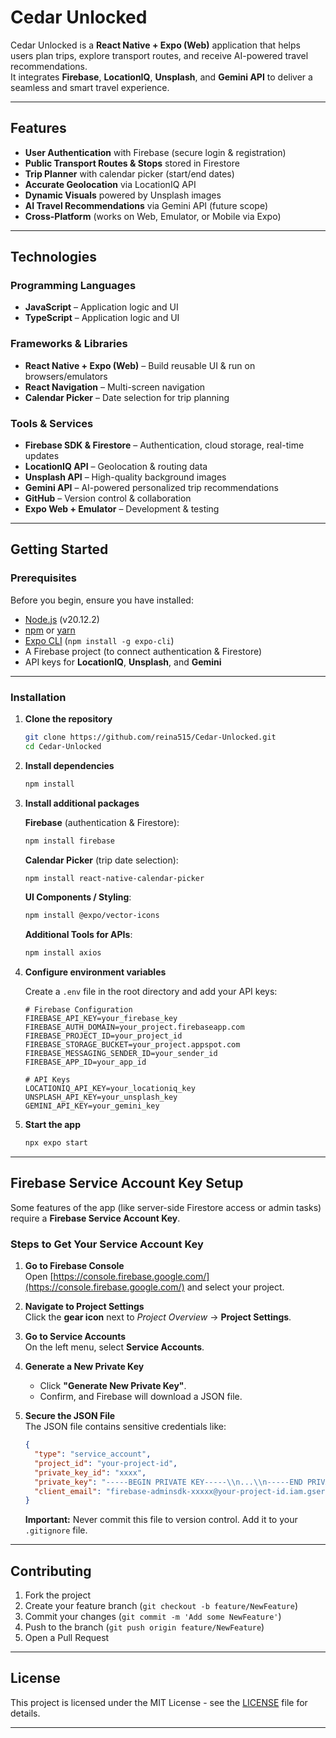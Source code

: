 # Cedar Unlocked 

Cedar Unlocked is a **React Native + Expo (Web)** application that helps users plan trips, explore transport routes, and receive AI-powered travel recommendations.  
It integrates **Firebase**, **LocationIQ**, **Unsplash**, and **Gemini API** to deliver a seamless and smart travel experience.

---

##  Features
- **User Authentication** with Firebase (secure login & registration)  
- **Public Transport Routes & Stops** stored in Firestore  
- **Trip Planner** with calendar picker (start/end dates)  
- **Accurate Geolocation** via LocationIQ API  
- **Dynamic Visuals** powered by Unsplash images  
- **AI Travel Recommendations** via Gemini API (future scope)  
- **Cross-Platform** (works on Web, Emulator, or Mobile via Expo)  

---

## Technologies

### Programming Languages
- **JavaScript** – Application logic and UI  
- **TypeScript** – Application logic and UI  

### Frameworks & Libraries
- **React Native + Expo (Web)** – Build reusable UI & run on browsers/emulators  
- **React Navigation** – Multi-screen navigation  
- **Calendar Picker** – Date selection for trip planning  

### Tools & Services
- **Firebase SDK & Firestore** – Authentication, cloud storage, real-time updates  
- **LocationIQ API** – Geolocation & routing data  
- **Unsplash API** – High-quality background images  
- **Gemini API** – AI-powered personalized trip recommendations  
- **GitHub** – Version control & collaboration  
- **Expo Web + Emulator** – Development & testing  

---

##   Getting Started  

### Prerequisites
Before you begin, ensure you have installed:  
- [Node.js](https://nodejs.org/) (v20.12.2)  
- [npm](https://www.npmjs.com/) or [yarn](https://yarnpkg.com/)  
- [Expo CLI](https://docs.expo.dev/get-started/installation/) (`npm install -g expo-cli`)  
- A Firebase project (to connect authentication & Firestore)  
- API keys for **LocationIQ**, **Unsplash**, and **Gemini**  

---

### Installation  

1. **Clone the repository**  
   ```bash
   git clone https://github.com/reina515/Cedar-Unlocked.git
   cd Cedar-Unlocked
   ```

2. **Install dependencies**
   ```bash
   npm install
   ```

3. **Install additional packages**

   **Firebase** (authentication & Firestore):
   ```bash
   npm install firebase
   ```

   **Calendar Picker** (trip date selection):
   ```bash
   npm install react-native-calendar-picker
   ```

   **UI Components / Styling**:
   ```bash
   npm install @expo/vector-icons
   ```

   **Additional Tools for APIs**:
   ```bash
   npm install axios
   ```

4. **Configure environment variables**

   Create a `.env` file in the root directory and add your API keys:

   ```env
   # Firebase Configuration
   FIREBASE_API_KEY=your_firebase_key
   FIREBASE_AUTH_DOMAIN=your_project.firebaseapp.com
   FIREBASE_PROJECT_ID=your_project_id
   FIREBASE_STORAGE_BUCKET=your_project.appspot.com
   FIREBASE_MESSAGING_SENDER_ID=your_sender_id
   FIREBASE_APP_ID=your_app_id

   # API Keys
   LOCATIONIQ_API_KEY=your_locationiq_key
   UNSPLASH_API_KEY=your_unsplash_key
   GEMINI_API_KEY=your_gemini_key
   ```

5. **Start the app**
   ```bash
   npx expo start
   ```

---

##  Firebase Service Account Key Setup

Some features of the app (like server-side Firestore access or admin tasks) require a **Firebase Service Account Key**.  

### Steps to Get Your Service Account Key

1. **Go to Firebase Console**  
   Open [https://console.firebase.google.com/](https://console.firebase.google.com/) and select your project.

2. **Navigate to Project Settings**  
   Click the **gear icon** next to *Project Overview* → **Project Settings**.

3. **Go to Service Accounts**  
   On the left menu, select **Service Accounts**.

4. **Generate a New Private Key**  
   - Click **"Generate New Private Key"**.  
   - Confirm, and Firebase will download a JSON file.

5. **Secure the JSON File**  
   The JSON file contains sensitive credentials like:
   ```json
   {
     "type": "service_account",
     "project_id": "your-project-id",
     "private_key_id": "xxxx",
     "private_key": "-----BEGIN PRIVATE KEY-----\\n...\\n-----END PRIVATE KEY-----\\n",
     "client_email": "firebase-adminsdk-xxxxx@your-project-id.iam.gserviceaccount.com"
   }
   ```

   **Important:** Never commit this file to version control. Add it to your `.gitignore` file.

---

##  Contributing

1. Fork the project
2. Create your feature branch (`git checkout -b feature/NewFeature`)
3. Commit your changes (`git commit -m 'Add some NewFeature'`)
4. Push to the branch (`git push origin feature/NewFeature`)
5. Open a Pull Request

---

##  License

This project is licensed under the MIT License - see the [LICENSE](LICENSE) file for details.

---




